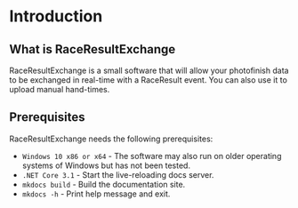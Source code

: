 # Introduction

## What is RaceResultExchange

RaceResultExchange is a small software that will allow your photofinish data to be exchanged in real-time with a RaceResult event. You can also use it to upload manual hand-times. 

## Prerequisites

RaceResultExchange needs the following prerequisites:

* `Windows 10 x86 or x64` - The software may also run on older operating systems of Windows but has not been tested.
* `.NET Core 3.1` - Start the live-reloading docs server.
* `mkdocs build` - Build the documentation site.
* `mkdocs -h` - Print help message and exit.

